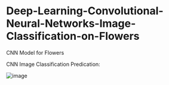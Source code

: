 # Deep-Learning-Convolutional-Neural-Networks-Image-Classification-on-Flowers
CNN Model for Flowers

CNN Image Classification Predication:

![image](https://user-images.githubusercontent.com/65886071/85706381-b9a44180-b714-11ea-890c-55cd191dd14f.png)
